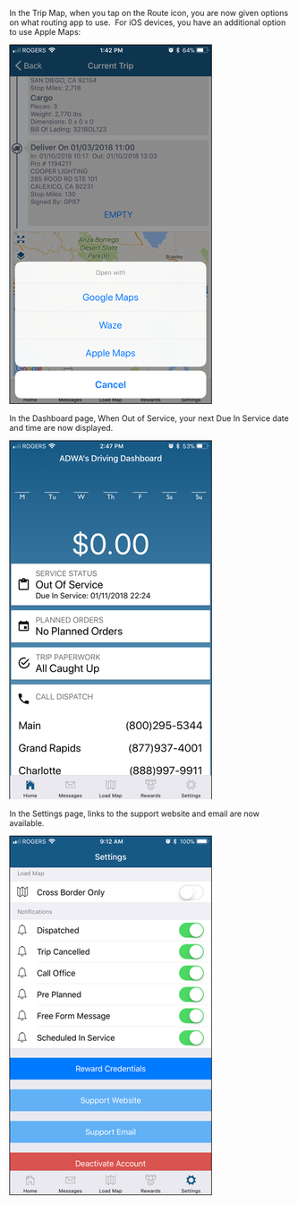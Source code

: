 <P>In the Trip Map, when you tap on the Route icon, you are now given options on what routing app to use.&nbsp;&nbsp;For iOS devices, you have an additional option to use Apple Maps:
</P>

![image1](_media/whatsnew/imagemapoptions.png)

<P>In the Dashboard page, When Out of Service, your next Due In Service date and time are now displayed.</P> 

![image1](_media/whatsnew/imagedashboardoos1.png)

<P>In the Settings page, links to the support website and email are now available.</P> 

![image1](_media/whatsnew/imagesettings.png)
